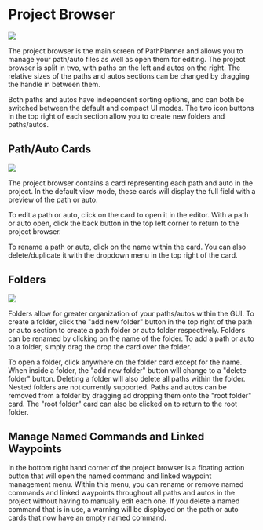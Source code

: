 # Project Browser

![](project_page.png)

The project browser is the main screen of PathPlanner and allows you to manage your path/auto files as well as open them
for editing. The project browser is split in two, with paths on the left and autos on the right. The relative sizes of
the paths and autos sections can be changed by dragging the handle in between them.

Both paths and autos have independent sorting options, and can both be switched between the default and compact UI
modes. The two icon buttons in the top right of each section allow you to create new folders and paths/autos.

## Path/Auto Cards

![](path_card.png)

The project browser contains a card representing each path and auto in the project. In the default view mode, these
cards will display the full field with a preview of the path or auto.

To edit a path or auto, click on the card to open it in the editor. With a path or auto open, click the back button in
the top left corner to return to the project browser.

To rename a path or auto, click on the name within the card. You can also delete/duplicate it with the dropdown menu in
the top right of the card.

## Folders

![](path_folder.png)

Folders allow for greater organization of your paths/autos within the GUI. To create a folder, click the "add new
folder" button in the top right of the path or auto section to create a path folder or auto folder respectively. Folders
can be renamed by clicking on the name of the folder. To add a path or auto to a folder, simply drag the drop the card
over the folder.

To open a folder, click anywhere on the folder card except for the name. When inside a folder, the "add new folder"
button will change to a "delete folder" button. Deleting a folder will also delete all paths within the folder. Nested
folders are not currently supported. Paths and autos can be removed from a folder by dragging ad dropping them onto
the "root folder" card. The "root folder" card can also be clicked on to return to the root folder.

## Manage Named Commands and Linked Waypoints

In the bottom right hand corner of the project browser is a floating action button that will open the named command and
linked waypoint management menu. Within this menu, you can rename or remove named commands and linked waypoints
throughout all paths and autos in the project without having to manually edit each one. If you delete a named command
that is in use, a warning will be displayed on the path or auto cards that now have an empty named command.
